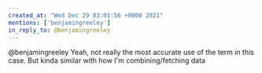 ```yaml
---
created_at: "Wed Dec 29 03:01:56 +0000 2021"
mentions: ['benjamingreeley']
in_reply_to: @benjamingreeley
---
```


@benjamingreeley Yeah, not really the most accurate use of the term in this case. But kinda similar with how I'm combining/fetching data